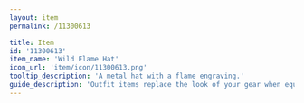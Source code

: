 ```yaml
---
layout: item
permalink: /11300613

title: Item
id: '11300613'
item_name: 'Wild Flame Hat'
icon_url: 'item/icon/11300613.png'
tooltip_description: 'A metal hat with a flame engraving.'
guide_description: 'Outfit items replace the look of your gear when equipped.'
---
```


